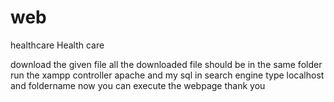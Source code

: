 # web
healthcare
Health care

download the given file
all  the downloaded  file should be in the same folder
run the xampp controller apache and my sql
in search engine type localhost and foldername 
now you can execute the webpage
thank you
